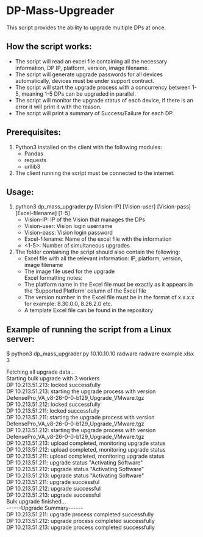 # DP-Mass-Upgreader
This script provides the ability to upgrade multiple DPs at once.

## How the script works:
-	The script will read an excel file containing all the necessary information, DP IP, platform, version, image filename.
-	The script will generate upgrade passwords for all devices automatically, devices must be under support contract.
-	The script will start the upgrade process with a concurrency between 1-5, meaning 1-5 DPs can be upgraded in parallel.
-	The script will monitor the upgrade status of each device, if there is an error it will print it with the reason.
-	The script will print a summary of Success/Failure for each DP.

## Prerequisites:
1.	Python3 installed on the client with the following modules:  
    -	Pandas  
    -	requests  
    -	urllib3  
2.	The client running the script must be connected to the internet.


## Usage:
1.	python3 dp_mass_upgrader.py [Vision-IP] [Vision-user] [Vision-pass] [Excel-filename] [1-5]
    - Vision-IP: IP of the Vision that manages the DPs
    - Vision-user: Vision login username
    - Vision-pass: Vision login password
    - Excel-filename: Name of the excel file with the information
    - <1-5>: Number of simultaneous upgrades
2.  The folder containing the script should also contain the following:
    - Excel file with all the relevant information: IP, platform, version, image filename
    - The image file used for the upgrade  
Excel formatting notes: 
    - The platform name in the Excel file must be exactly as it appears in the ‘Supported Platform’ column of the Excel file
    - The version number in the Excel file must be in the format of x.x.x.x for example: 8.30.0.0, 8.26.2.0 etc.
    - A template Excel file can be found in the repository

## Example of running the script from a Linux server:

$ python3 dp_mass_upgrader.py 10.10.10.10 radware radware example.xlsx 3  

Fetching all upgrade data...  
Starting bulk upgrade with 3 workers  
DP 10.213.51.213: locked successfully  
DP 10.213.51.213: starting the upgrade process with version DefensePro_VA_v8-26-0-0-b129_Upgrade_VMware.tgz  
DP 10.213.51.212: locked successfully  
DP 10.213.51.211: locked successfully  
DP 10.213.51.211: starting the upgrade process with version DefensePro_VA_v8-26-0-0-b129_Upgrade_VMware.tgz  
DP 10.213.51.212: starting the upgrade process with version DefensePro_VA_v8-26-0-0-b129_Upgrade_VMware.tgz  
DP 10.213.51.213: upload completed, monitoring upgrade status  
DP 10.213.51.212: upload completed, monitoring upgrade status  
DP 10.213.51.211: upload completed, monitoring upgrade status  
DP 10.213.51.211: upgrade status "Activating Software"  
DP 10.213.51.212: upgrade status "Activating Software"  
DP 10.213.51.213: upgrade status "Activating Software"  
DP 10.213.51.211: upgrade successful  
DP 10.213.51.212: upgrade successful  
DP 10.213.51.213: upgrade successful  
Bulk upgrade finished...  
------Upgrade Summary------  
DP 10.213.51.211: upgrade process completed successfully  
DP 10.213.51.212: upgrade process completed successfully  
DP 10.213.51.213: upgrade process completed successfully  
  
  
